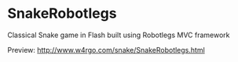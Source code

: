 SnakeRobotlegs
==============

Classical Snake game in Flash built using Robotlegs MVC framework


Preview: http://www.w4rgo.com/snake/SnakeRobotlegs.html
